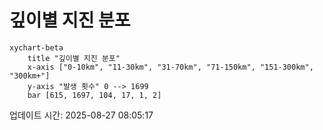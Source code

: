 # 깊이별 지진 분포

```mermaid
xychart-beta
    title "깊이별 지진 분포"
    x-axis ["0-10km", "11-30km", "31-70km", "71-150km", "151-300km", "300km+"]
    y-axis "발생 횟수" 0 --> 1699
    bar [615, 1697, 104, 17, 1, 2]
```

업데이트 시간: 2025-08-27 08:05:17
